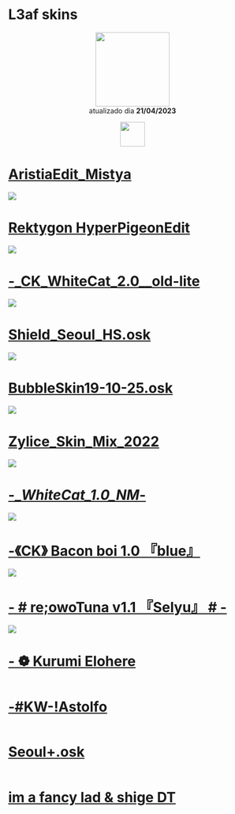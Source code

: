 # L3af skins

<p align="center">
   <a href="https://osu.ppy.sh/users/14127691">
    <img src="https://a.ppy.sh/14127691"
         width="150"
         height="150">
   </a>
<br>
  atualizado dia
  <b> 21/04/2023 </b>
</p>
   <p align="center">
     <a href="https://www.twitch.tv/l3afzera">
  <img src="https://i.imgur.com/HM030lk.png" 
       width="50" 
       height="50"></a>
<br>
   </p>
  
# [AristiaEdit_Mistya](https://github.com/Yumiih/Skins/raw/main/l3af/AristiaEdit_Mistya.osk)
[![](https://osu.ppy.sh/ss/19056537/0ad3)](https://github.com/Yumiih/Skins/raw/main/l3af/AristiaEdit_Mistya.osk)

# [Rektygon HyperPigeonEdit](https://github.com/Yumiih/Skins/raw/main/l3af/Rektygon_HyperPigeon_Edit.osk)
[![](https://osu.ppy.sh/ss/19056538/5e20)](https://github.com/Yumiih/Skins/raw/main/l3af/Rektygon_HyperPigeon_Edit.osk)

# [-_CK_WhiteCat_2.0__old-lite](https://github.com/Yumiih/Skins/raw/main/l3af/-_CK_WhiteCat_2.0__old-lite.osk)
[![](https://camo.githubusercontent.com/3666451c82d65e555d513e74f36a07615ef511840b8438a07a891e99062e596e/68747470733a2f2f63646e2e646973636f72646170702e636f6d2f6174746163686d656e74732f3731363038323539313239393636353934302f313039383739373731323336343739373935322f73637265656e73686f743130392e6a7067)](https://github.com/Yumiih/Skins/raw/main/l3af/-_CK_WhiteCat_2.0__old-lite.osk)

# [Shield_Seoul_HS.osk](https://github.com/Yumiih/Skins/raw/main/l3af/Shield_Seoul_HS.osk)
[![](https://camo.githubusercontent.com/17bbc6e3eed35e0aa4b4c9e1d306fe19a71e5119ebf9c61a2ef8cc2813b90f97/68747470733a2f2f63646e2e646973636f72646170702e636f6d2f6174746163686d656e74732f3731363038323539313239393636353934302f313039383739383438343636323030393934362f73637265656e73686f743132352e6a7067)](https://github.com/Yumiih/Skins/raw/main/l3af/Shield_Seoul_HS.osk)

# [BubbleSkin19-10-25.osk](https://github.com/Yumiih/Skins/raw/main/l3af/BubbleSkin19-10-25.osk)
[![](https://osu.ppy.sh/ss/19056540/103a)](https://github.com/Yumiih/Skins/raw/main/l3af/BubbleSkin19-10-25.osk)

# [Zylice_Skin_Mix_2022](https://github.com/Yumiih/Skins/raw/main/l3af/Zylice_Skin_Mix_2022.osk)
[![](https://osu.ppy.sh/ss/19056544/357e)](https://github.com/Yumiih/Skins/raw/main/l3af/Zylice_Skin_Mix_2022.osk)

# [-__WhiteCat_1.0_NM_-](https://github.com/Yumiih/Skins/raw/main/l3af/-__WhiteCat_1.0_NM_-.osk)
[![](https://osu.ppy.sh/ss/19056546/e3e8)](https://github.com/Yumiih/Skins/raw/main/l3af/-__WhiteCat_1.0_NM_-.osk)

# [-《CK》 Bacon boi 1.0 『blue』](https://github.com/Yumiih/Skins/raw/main/l3af/-%20%20%20%20%20%20%20%20%20%E3%80%8ACK%E3%80%8B%20Bacon%20boi%201.0%20%E3%80%8Eblue%E3%80%8F.osk)
[![](https://osu.ppy.sh/ss/19056532/7306)](https://github.com/Yumiih/Skins/raw/main/l3af/-%20%20%20%20%20%20%20%20%20%E3%80%8ACK%E3%80%8B%20Bacon%20boi%201.0%20%E3%80%8Eblue%E3%80%8F.osk)

# [- # re;owoTuna v1.1 『Selyu』 # -](https://github.com/Yumiih/Skins/raw/main/l3af/-%20%20%20%20%20%20%20%20%23%20re%3BowoTuna%20v1.1%20%E3%80%8ESelyu%E3%80%8F%20%23%20%20%20%20%20%20%20%20-.osk)
[![](https://cdn.discordapp.com/attachments/716082591299665940/1098801529764462592/screenshot110.jpg)](https://github.com/Yumiih/Skins/raw/main/l3af/-%20%20%20%20%20%20%20%20%23%20re%3BowoTuna%20v1.1%20%E3%80%8ESelyu%E3%80%8F%20%23%20%20%20%20%20%20%20%20-.osk)

# [- ❁ Kurumi Elohere](https://drive.google.com/file/d/1kBU1gpLt9k5Cu93nckFCMBU20FtUdulH/view?usp=sharing)
[![]()](https://drive.google.com/file/d/1kBU1gpLt9k5Cu93nckFCMBU20FtUdulH/view?usp=sharing)

# [-#KW-!Astolfo](https://github.com/Yumiih/Skins/raw/main/l3af/-%23KW-!Astolfo.osk)
[![]()](https://github.com/Yumiih/Skins/raw/main/l3af/-%23KW-!Astolfo.osk)

# [Seoul+.osk](https://drive.google.com/file/d/1D3vL92iSb33X4GgXnULAkFYVqq18n0ta/view?usp=sharing)
[![]()](https://drive.google.com/file/d/1D3vL92iSb33X4GgXnULAkFYVqq18n0ta/view?usp=sharing)

# [im a fancy lad & shige DT](https://github.com/Yumiih/Skins/raw/main/l3af/im%20a%20fancy%20lad%20%26%20shige%20DT.osk)
[![]()](https://github.com/Yumiih/Skins/raw/main/l3af/im%20a%20fancy%20lad%20%26%20shige%20DT.osk)

